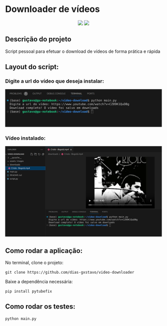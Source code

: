 <h1> Downloader de vídeos</h1>

<p align="center">
  <img src="https://img.shields.io/static/v1?label=Python&message=3.12.7&color=blue&style=for-the-badge&logo=python"/>
  <img src="http://img.shields.io/static/v1?label=STATUS&message=CONCLUIDO&color=GREEN&style=for-the-badge"/>
</p>

## Descrição do projeto

<p align="justify">
  Script pessoal para efetuar o download de vídeos de forma prática e rápida
</p>

## Layout do script:

### Digite a url do vídeo que deseja instalar:
![url](assets/images/url.png)

### Vídeo instalado:
![download_completo](assets/images/download_completo.png)


## Como rodar a aplicação:

No terminal, clone o projeto:

```
git clone https://github.com/dias-gxstavo/video-downloader
```

Baixe a dependência necessária:

```
pip install pytubefix
```

## Como rodar os testes:

```
python main.py
```
